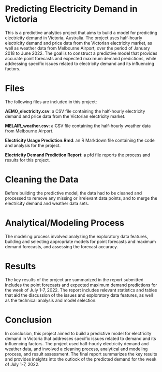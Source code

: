 # Predicting Electricity Demand in Victoria

This is a predictive analytics project that aims to build a model for predicting electricity demand in Victoria, Australia. The project uses half-hourly electricity demand and price data from the Victorian electricity market, as well as weather data from Melbourne Airport, over the period of January 2018 to June 2022. The goal is to construct a predictive model that provides accurate point forecasts and expected maximum demand predictions, while addressing specific issues related to electricity demand and its influencing factors.

# Files

The following files are included in this project:

**AEMO_electricity.csv**: 
a CSV file containing the half-hourly electricity demand and price data from the Victorian electricity market.

**MELAIR_weather.csv**: a CSV file containing the half-hourly weather data from Melbourne Airport.

**Electricity Usage Prediction.Rmd**: an R Markdown file containing the code and analysis for the project.

**Electricity Demand Prediction Report**: a pfd file reports the process and results for this project.

# Cleaning the Data

Before building the predictive model, the data had to be cleaned and processed to remove any missing or irrelevant data points, and to merge the electricity demand and weather data sets.

# Analytical/Modeling Process

The modeling process involved analyzing the exploratory data features, building and selecting appropriate models for point forecasts and maximum demand forecasts, and assessing the forecast accuracy.

# Results

The key results of the project are summarized in the report submitted includes the point forecasts and expected maximum demand predictions for the week of July 1-7, 2022. The report includes relevant statistics and tables that aid the discussion of the issues and exploratory data features, as well as the technical analysis and model selection.

# Conclusion

In conclusion, this project aimed to build a predictive model for electricity demand in Victoria that addresses specific issues related to demand and its influencing factors. The project used half-hourly electricity demand and weather data, and involved a cleaning process, analytical and modeling process, and result assessment. The final report summarizes the key results and provides insights into the outlook of the predicted demand for the week of July 1-7, 2022.
